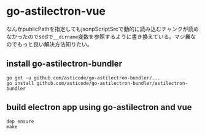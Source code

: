 # go-astilectron-vue

なんかpublicPathを指定してもjsonpScriptSrcで動的に読み込むチャンクが読めなかったのでsedで`__dirname`変数を参照するように書き換えている。マジ糞なのでもっと良い解決方法知りたい。

## install go-astilectron-bundler

```
go get -u github.com/asticode/go-astilectron-bundler/...
go install github.com/asticode/go-astilectron-bundler/astilectron-bundler
```


## build electron app using go-astilectron and vue

```
dep ensure
make
```
